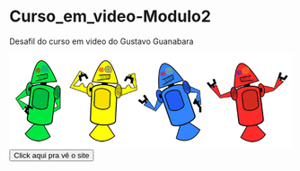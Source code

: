 # Curso_em_video-Modulo2
 Desafil do curso em video do Gustavo Guanabara

<img src="dan-droids.png" alt="dd"><a href="https://slva643.github.io/Curso_em_video-Modulo2/ex22desafil/android-site.html" target="_blank"><button type="button">Click aqui pra vê o site</button></a></img>

